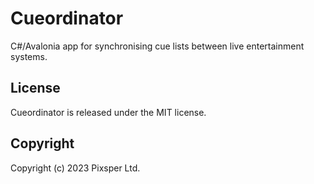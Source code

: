 # Cueordinator
C#/Avalonia app for synchronising cue lists between live entertainment systems.

## License
Cueordinator is released under the MIT license.

## Copyright
Copyright (c) 2023 Pixsper Ltd.